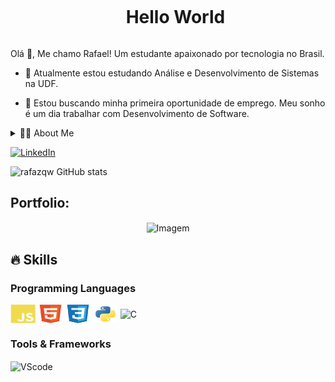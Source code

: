 <!--título-->
<div id="user-content-toc">
  <ul align="center">
    <summary><h1 style="display: inline-block">Hello World</h1></summary>
</div>

<!-- Presentation -->
<p>
  Olá 👋, Me chamo Rafael! Um estudante apaixonado por tecnologia no Brasil.

  - 🌱 Atualmente estou estudando Análise e Desenvolvimento de Sistemas na UDF.

  - 🔭 Estou buscando minha primeira oportunidade de emprego. Meu sonho é um dia trabalhar com Desenvolvimento de Software.
</p>

<!-- Dropdown -->
<details>
  <summary>👨‍💻 About Me </summary>

  - 💬 Eu tenho 19 anos, moro em Brasília-DF.

  - ⚡ Eu gosto de ler, seja um bom livro, mangá ou quadrinhos, além de assistir filmes/séries, jogar videogames, andar de skate, entre outras coisas! Eu acredito que nossos interesses pessoais contribuem para uma percepção mais refinada das coisas e para resolver problemas. /ᐠ - ˕ -マ
</details>

<!-- Links -->
[![LinkedIn](https://img.shields.io/badge/LinkedIn-0077B5?style=for-the-badge&logo=linkedin&logoColor=white)](https://www.linkedin.com/in/rafalima03/)

<!-- GithubStats -->
![rafazqw GitHub stats](https://github-readme-stats.vercel.app/api?username=rafazqw&show_icons=true&theme=github_dark)

<!-- Portfolio -->
## Portfolio:

<!-- GIF -->
<p align="center">
                <img align="center" src="https://github.com/rafazqw/rafazqw/assets/162379035/4df18c3f-48b9-4277-a9fb-03a930ade419" alt="Imagem" width="900" height="500">

</p>

## 🔥 Skills
<!-- Skills: Programming Languages -->
  <div style="flex-basis: 48%;">
    <h3>Programming Languages</h3>
    <img align="center" alt="Js" height="30" width="40" src="https://raw.githubusercontent.com/devicons/devicon/master/icons/javascript/javascript-plain.svg">
    <img align="center" alt="HTML" height="30" width="40" src="https://raw.githubusercontent.com/devicons/devicon/master/icons/html5/html5-original.svg">
    <img align="center" alt="CSS" height="30" width="40" src="https://raw.githubusercontent.com/devicons/devicon/master/icons/css3/css3-original.svg">
    <img align="center" alt="Python" height="30" width="40" src="https://raw.githubusercontent.com/devicons/devicon/master/icons/python/python-original.svg">
    <img align="center" alt="C" height="30" width="40" src="https://cdn.jsdelivr.net/gh/devicons/devicon/icons/java/java-original.svg">
  </div>
  
  <!-- Skills: Tools & Frameworks -->
  <div style="flex-basis: 48%;">
    <h3>Tools & Frameworks</h3>
    <img align="center" alt="VScode" height="30" width="40" src="https://cdn.jsdelivr.net/gh/devicons/devicon/icons/vscode/vscode-original.svg">
  </div>
  
